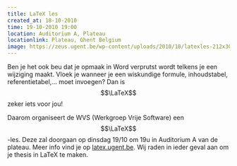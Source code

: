 ```yaml
---
title: LaTeX les
created_at: 18-10-2010
time: 19-10-2010 19:00
location: Auditorium A, Plateau
locationlink: Plateau, Ghent Belgium
image: https://zeus.ugent.be/wp-content/uploads/2010/10/latexles-212x300.jpg
---
```


Ben je het ook beu dat je opmaak in Word verprutst wordt telkens je een wijziging maakt. Vloek je wanneer je een wiskundige formule, inhoudstabel, referentietabel,... moet invoegen? Dan is $$\LaTeX$$ zeker iets voor jou!

Daarom organiseert de WVS (Werkgroep Vrije Software) een $$\LaTeX$$-les. Deze zal doorgaan op dinsdag 19/10 om 19u in Auditorium A van de plateau. Meer info vind je op [latex.ugent.be](https://latex.ugent.be). Wij raden in ieder geval aan om je thesis in LaTeX te maken.
